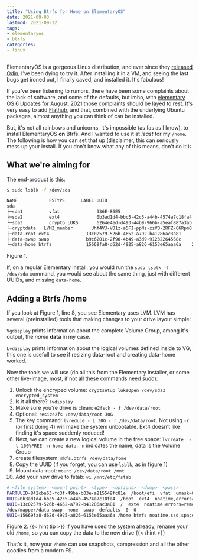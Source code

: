 ```yaml
---
title: "Using Btrfs for Home on ElementaryOS"
date: 2021-09-03
lastmod: 2021-09-12
tags:
- elementaryos
- btrfs
categories:
- linux
---
```


ElementaryOS is a gorgeous Linux distribution, and ever since they [released Odin](https://blog.elementary.io/elementary-os-6-odin-released), I've been dying to try it. After installing it in a VM, and seeing the last bugs get ironed out, I finally caved, and installed it. It's fabulous!

If you've been listening to rumors, there have been some complaints about the lack of software, and some of the defaults, but imho, with [elementary OS 6 Updates for August, 2021](https://blog.elementary.io/elementary-os-6-odin-updates-august-2021/) those complaints should be layed to rest. It's very easy to add [Flathub](https://flathub.org/home), and that, combined with the underlying Ubuntu packages, almost anything you can think of can be installed.

But, it's not all rainbows and unicorns. It's impossible (as fas as I know), to install ElementaryOS **on** Btrfs. And I wanted to use it at *least* for my `/home`. The following is how you can set that up (disclaimer, this can seriously mess up your install. If you don't know what any of this means, don't do it!):

## What we\'re aiming for


The end-product is this:
```bash {linenos=table,hl_lines=[8,11],linenostart=1}
$ sudo lsblk -f /dev/sda

NAME            FSTYPE      LABEL UUID                                   FSAVAIL FSUSE% MOUNTPOINT
sda
├─sda1          vfat              336E-86E5                               251.7M     4% /boot/efi
├─sda2          ext4              0b3ad1d4-bbc5-42c5-a44b-4574a7c18fa4    316.5M    23% /boot
└─sda3          crypto_LUKS       6264e4ed-d493-44b9-966b-a5eaf887a3ab
└─cryptdata   LVM2_member       Uhf4VJ-VO1z-a5FI-ppNz-zzVB-2RFZ-C6Rpm0
├─data-root ext4              13c02579-526b-4652-a792-b41286ac3a81     14.6G    44% /
├─data-swap swap              b9c6201c-2f90-4b49-a3d9-91232264568c                  [SWAP]
└─data-home btrfs             15669fa8-d62d-4925-a826-6153e65aaa6a    236.8G    46% /home
```

Figure 1.

If, on a regular Elementary install, you would run the `sudo lsblk -f /dev/sda` command, you would see about the same thing, just with different UUIDs, and missing `data-home`.

## Adding a Btrfs /home


If you look at Figure 1, line 8, you see Elementary uses LVM. LVM has several (preinstalled) tools that making changes to your drive layout simple:

`Vgdisplay` prints information about the complete Volume Group, among it's output, the *name* **data** in my case.

`Lvdisplay` prints information about the logical volumes defined inside to VG, this one is usefull to see if resizing data-root and creating data-home worked.

Now the tools we will use (do all this from the Elementary installer, or some other live-image, most, if not all these commands need *sudo*):
1. Unlock the encryped volume: `cryptsetup luksOpen /dev/sda3 encrypted_system`
2. Is it all there? `lvdisplay`
3. Make sure you're drive is clean: `e2fsck - f /dev/data/root`
4. Optional: `resize2fs /dev/data/root 30G`
5. The key command: `lvreduce - L 30G - r /dev/data/root`. Not using `-r` (or first doing 4) will make the system unbootable. Ext4 doesn't like finding it's space suddenly reduced!
6. Next, we can create a new logical volume in the free space: `lvcreate  - l 100%FREE -n home data`. `-n` indicates the name, data is the Volume Group
7. create filesystem: `mkfs.btrfs /dev/data/home`
8. Copy the UUID (if you forget, you can use `lsblk`, as in figure 1)
9. Mount data-root: `mount /dev/data/root /mnt`
10. Add your new drive to fstab: `vi /mnt/etc/fstab`
``` bash {linenos=table,hl_lines=[6],linenostart=1}
# <file system>  <mount point>  <type>  <options>  <dump>  <pass>
PARTUUID=842cba63-fc3f-49ba-b03e-a215549fc81e  /boot/efi  vfat  umask=0077  0  0
UUID=0b3ad1d4-bbc5-42c5-a44b-4574a7c18fa4  /boot  ext4  noatime,errors=remount-ro  0  0
UUID=13c02579-526b-4652-a792-b41286ac3a81  /  ext4  noatime,errors=remount-ro  0  0
/dev/mapper/data-swap  none  swap  defaults  0  0
UUID=15669fa8-d62d-4925-a826-6153e65aaa6a /home btrfs noatime,ssd,space_cache,commit=120,compress=zstd,discard=async,x-systemd-timeout=0 0 0
```

Figure 2.
{{< hint tip >}}
If you have used the system already, rename your old `/home`, so you can copy the data to the new drive
{{< /hint >}}

That's it, now your `/home` can use snapshots, compression and all the other goodies from a modern FS.
